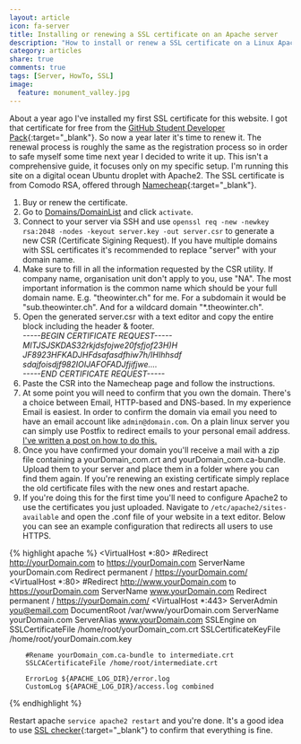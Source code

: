 ```yaml
---
layout: article
icon: fa-server
title: Installing or renewing a SSL certificate on an Apache server
description: "How to install or renew a SSL certificate on a Linux Apache server easy and quick."
category: articles
share: true
comments: true
tags: [Server, HowTo, SSL]
image:
  feature: monument_valley.jpg
---
```


About a year ago I've installed my first SSL certificate for this website. I got that certificate for free from the [GitHub Student Developer Pack](https://education.github.com/pack){:target="_blank"}. 
So now a year later it's time to renew it. The renewal process is roughly the same as the registration process so in order to safe myself some 
time next year I decided to write it up. This isn't a comprehensive guide, it focuses only on my specific setup. I'm running this site on a 
digital ocean Ubuntu droplet with Apache2. The SSL certificate is from Comodo RSA, offered through 
[Namecheap](https://www.namecheap.com/security/ssl-certificates/comodo/positivessl.aspx){:target="_blank"}.


1. Buy or renew the certificate.
2. Go to [Domains/DomainList](https://ap.www.namecheap.com/Domains/DomainList) and click `activate`.
3. Connect to your server via SSH and use `openssl req -new -newkey rsa:2048 -nodes -keyout server.key -out server.csr` to generate a new CSR (Certificate Sigining Request). 
If you have multiple domains with SSL certificates it's recommended to replace "server" with your domain name.
4. Make sure to fill in all the information requested by the CSR utility. If company name, organisation unit don't apply to you, use "NA". The most important information is the common name which 
should be your full domain name. E.g. "theowinter.ch" for me. For a subdomain it would be "sub.theowinter.ch". And for a wildcard domain "*.theowinter.ch".
5. Open the generated server.csr with a text editor and copy the entire block including the header & footer.  
_-----BEGIN CERTIFICATE REQUEST-----  
MITJSJSKDAS32rkjdsfojwe20fsfjof23H)H  
JF8923HFKADJHFdsafasdfhiw7h/IHIhhsdf  
sdajfoisdjf982IOIJAFOFADJfjifjwe....   
-----END CERTIFICATE REQUEST-----_
6. Paste the CSR into the Namecheap page and follow the instructions.
7. At some point you will need to confirm that you own the domain. There's a choice between Email, HTTP-based and DNS-based. In my experience Email is
easiest. In order to confirm the domain via email you need to have an email account like `admin@domain.com`. On a plain linux server you can 
simply use Postfix to redirect emails to your personal email address. [I've written a post on how to do this.](/articles/Minimal-Mailserver-Redirecting-from-DigitalOcean-to-Gmail/)
8. Once you have confirmed your domain you'll receive a mail with a zip file containing a yourDomain_com.crt and yourDomain_com.ca-bundle. Upload them to your server 
and place them in a folder where you can find them again. If you're renewing an existing certificate simply replace the old certificate files with the new ones and restart apache.
9. If you're doing this for the first time you'll need to configure Apache2 to use the certificates you just uploaded. Navigate to `/etc/apache2/sites-available` and 
open the .conf file of your website in a text editor. Below you can see an example configuration that redirects all users to use HTTPS.

{% highlight apache %}
<VirtualHost *:80>
        #Redirect http://yourDomain.com to https://yourDomain.com
        ServerName yourDomain.com
        Redirect permanent / https://yourDomain.com/
</VirtualHost>
<VirtualHost *:80>
        #Redirect http://www.yourDomain.com to https://yourDomain.com
        ServerName www.yourDomain.com
        Redirect permanent / https://yourDomain.com/
</VirtualHost>
<VirtualHost *:443>
        ServerAdmin you@email.com
        DocumentRoot /var/www/yourDomain.com
        ServerName yourDomain.com
        ServerAlias www.yourDomain.com
        SSLEngine on
        SSLCertificateFile /home/root/yourDomain_com.crt
        SSLCertificateKeyFile /home/root/yourDomain.com.key
        
        #Rename yourDomain_com.ca-bundle to intermediate.crt
        SSLCACertificateFile /home/root/intermediate.crt

        ErrorLog ${APACHE_LOG_DIR}/error.log
        CustomLog ${APACHE_LOG_DIR}/access.log combined
</VirtualHost>
{% endhighlight %}

Restart apache `service apache2 restart` and you're done. It's a good idea to 
use [SSL checker](https://www.sslshopper.com/ssl-checker.html){:target="_blank"} to confirm that everything is fine.
